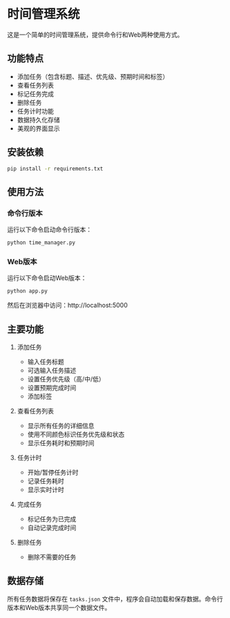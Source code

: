# 时间管理系统

这是一个简单的时间管理系统，提供命令行和Web两种使用方式。

## 功能特点

- 添加任务（包含标题、描述、优先级、预期时间和标签）
- 查看任务列表
- 标记任务完成
- 删除任务
- 任务计时功能
- 数据持久化存储
- 美观的界面显示

## 安装依赖

```bash
pip install -r requirements.txt
```

## 使用方法

### 命令行版本

运行以下命令启动命令行版本：

```bash
python time_manager.py
```

### Web版本

运行以下命令启动Web版本：

```bash
python app.py
```

然后在浏览器中访问：http://localhost:5000

## 主要功能

1. 添加任务
   - 输入任务标题
   - 可选输入任务描述
   - 设置任务优先级（高/中/低）
   - 设置预期完成时间
   - 添加标签

2. 查看任务列表
   - 显示所有任务的详细信息
   - 使用不同颜色标识任务优先级和状态
   - 显示任务耗时和预期时间

3. 任务计时
   - 开始/暂停任务计时
   - 记录任务耗时
   - 显示实时计时

4. 完成任务
   - 标记任务为已完成
   - 自动记录完成时间

5. 删除任务
   - 删除不需要的任务

## 数据存储

所有任务数据将保存在 `tasks.json` 文件中，程序会自动加载和保存数据。命令行版本和Web版本共享同一个数据文件。 